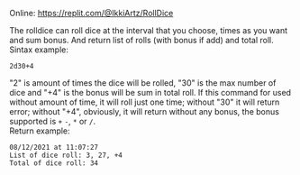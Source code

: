 Online: https://replit.com/@IkkiArtz/RollDice

The rolldice can roll dice at the interval that you choose, times as you want and sum bonus. And return list of rolls (with bonus if add) and total roll.<br>
Sintax example:
```
2d30+4
``` 
"2" is amount of times the dice will be rolled, "30" is the max number of dice and "+4" is the bonus will be sum in total roll. If this command for used without amount of time, it will roll just one time; without "30" it will return error; without "+4", obviously, it will return without any bonus, the bonus supported is ``+`` ``-``, ``*`` or ``/``. <br>
Return example:
```
08/12/2021 at 11:07:27
List of dice roll: 3, 27, +4
Total of dice roll: 34
```
